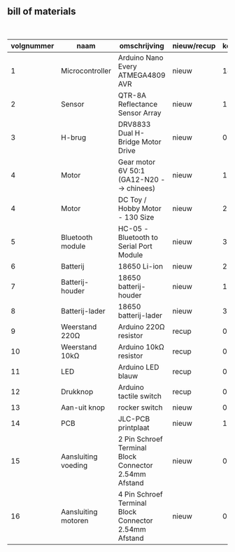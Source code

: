 ## bill of materials
<br />

|volgnummer|naam|omschrijving|nieuw/recup|kostprijs/stuk|aantal|subtotaal|
|----------|----|------------|-----------|---------|------|---------|
|         1| Microcontroller |  Arduino Nano Every ATMEGA4809 AVR   |nieuw|   14.96€           |   1   |     14.96€   |
|         2| Sensor |  QTR-8A Reflectance Sensor Array  |nieuw|   1.24€           |   1   |      1.24€   |
|         3| H-brug |  DRV8833 Dual H-Bridge Motor Drive  |nieuw|   0.48€           |   1   |      0.48€   |
|         4| Motor |  Gear motor 6V 50:1 (GA12-N20 --> chinees)  |nieuw|   1.75€           |   2   |      3.50€   |
|         4| Motor |  DC Toy / Hobby Motor - 130 Size  |nieuw|   2.80€           |   2   |      5.60€   |
|         5| Bluetooth module |  HC-05 -Bluetooth to Serial Port Module  |nieuw|   3.47€           |   1   |      3.90€   |
|         6| Batterij |  18650 Li-ion  |nieuw|   2.51€           |   2   |      5.02€   |
|         7| Batterij-houder |  18650 batterij-houder  |nieuw|   1.64€           |   1   |      1.64€   |
|         8| Batterij-lader |  18650 batterij-lader  |nieuw|   3.69€           |   1   |      3.69€   |
|         9| Weerstand 220Ω |  Arduino 220Ω resistor  |recup|   0.00€           |   1   |      0.00€   |
|         10| Weerstand 10kΩ |  Arduino 10kΩ resistor  |recup|   0.00€           |   1   |      0.00€   |
|         11| LED |  Arduino LED blauw  |recup|   0.00€           |   1   |      0.00€   |
|         12| Drukknop |  Arduino tactile switch  |recup|   0.00€           |   1   |      0.00€   |
|         13| Aan-uit knop |  rocker switch  |nieuw|   0.83€           |   1   |      0.83€   |
|         14| PCB |  JLC-PCB printplaat  |nieuw|   1.34€           |   1   |      1.34€   |
|         15| Aansluiting voeding |  2 Pin Schroef Terminal Block Connector 2.54mm Afstand  |nieuw|   0.30€           |   1   |      0.30€   |
|         16| Aansluiting motoren |  4 Pin Schroef Terminal Block Connector 2.54mm Afstand  |nieuw|   0.45€           |   1   |      0.45€   |



